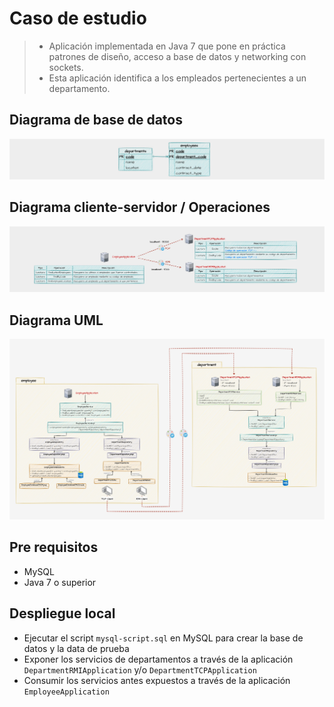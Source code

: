 # Caso de estudio
> - Aplicación implementada en Java 7 que pone en práctica patrones de diseño, acceso a base de datos y networking con sockets.
> - Esta aplicación identifica a los empleados pertenecientes a un departamento.

## Diagrama de base de datos
![Diagrama_BD](docs/diagram-database.jpg)

## Diagrama cliente-servidor / Operaciones
![Diagrama_UML](docs/diagram-client-server.jpg)

## Diagrama UML
![Diagrama_UML](docs/diagram-uml.jpg)

## Pre requisitos
- MySQL
- Java 7 o superior

## Despliegue local
- Ejecutar el script `mysql-script.sql` en MySQL para crear la base de datos y la data de prueba
- Exponer los servicios de departamentos a través de la aplicación `DepartmentRMIApplication` y/o `DepartmentTCPApplication`
- Consumir los servicios antes expuestos a través de la aplicación `EmployeeApplication`
